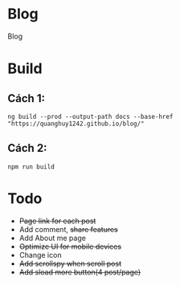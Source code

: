 # Blog
Blog

# Build 
## Cách 1:
`ng build --prod --output-path docs --base-href "https://quanghuy1242.github.io/blog/"`  

## Cách 2:
`npm run build`

# Todo
- ~~Page link for each post~~
- Add comment, ~~share features~~
- Add About me page
- ~~Optimize UI for mobile devices~~
- Change icon
- ~~Add scrollspy when scroll post~~
- ~~Add sload more button(4 post/page)~~